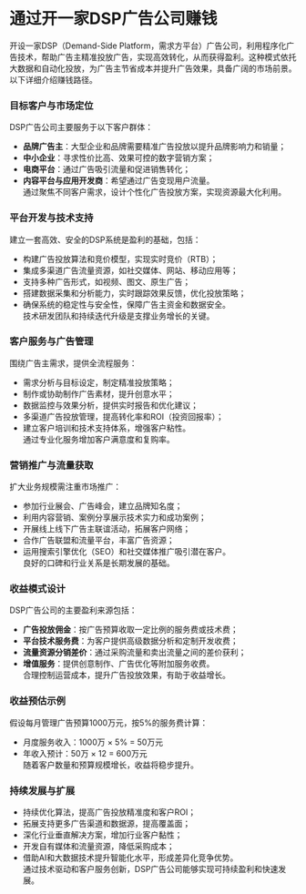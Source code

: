 # 通过开一家DSP广告公司赚钱

开设一家DSP（Demand-Side Platform，需求方平台）广告公司，利用程序化广告技术，帮助广告主精准投放广告，实现高效转化，从而获得盈利。这种模式依托大数据和自动化投放，为广告主节省成本并提升广告效果，具备广阔的市场前景。以下详细介绍赚钱路径。

### 目标客户与市场定位  
DSP广告公司主要服务于以下客户群体：  
* **品牌广告主**：大型企业和品牌需要精准广告投放以提升品牌影响力和销量；  
* **中小企业**：寻求性价比高、效果可控的数字营销方案；  
* **电商平台**：通过广告吸引流量和促进销售转化；  
* **内容平台与应用开发商**：希望通过广告变现用户流量。  
通过聚焦不同客户需求，设计个性化广告投放方案，实现资源最大化利用。

### 平台开发与技术支持  
建立一套高效、安全的DSP系统是盈利的基础，包括：  
* 构建广告投放算法和竞价模型，实现实时竞价（RTB）；  
* 集成多渠道广告流量资源，如社交媒体、网站、移动应用等；  
* 支持多种广告形式，如视频、图文、原生广告；  
* 搭建数据采集和分析能力，实时跟踪效果反馈，优化投放策略；  
* 确保系统的稳定性与安全性，保障广告主资金和数据安全。  
技术研发团队和持续迭代升级是支撑业务增长的关键。

### 客户服务与广告管理  
围绕广告主需求，提供全流程服务：  
* 需求分析与目标设定，制定精准投放策略；  
* 制作或协助制作广告素材，提升创意水平；  
* 数据监控与效果分析，提供实时报告和优化建议；  
* 多渠道广告投放管理，提高转化率和ROI（投资回报率）；  
* 建立客户培训和技术支持体系，增强客户粘性。  
通过专业化服务增加客户满意度和复购率。

### 营销推广与流量获取  
扩大业务规模需注重市场推广：  
* 参加行业展会、广告峰会，建立品牌知名度；  
* 利用内容营销、案例分享展示技术实力和成功案例；  
* 开展线上线下广告主联谊活动，拓展客户网络；  
* 合作广告联盟和流量平台，丰富广告资源；  
* 运用搜索引擎优化（SEO）和社交媒体推广吸引潜在客户。  
良好的口碑和行业关系是长期发展的基础。

### 收益模式设计  
DSP广告公司的主要盈利来源包括：  
* **广告投放佣金**：按广告预算收取一定比例的服务费或技术费；  
* **平台技术服务费**：为客户提供高级数据分析和定制开发收费；  
* **流量资源分销差价**：通过采购流量和卖出流量之间的差价获利；  
* **增值服务**：提供创意制作、广告优化等附加服务收费。  
合理控制运营成本，提升广告投放效果，有助于收益增长。

### 收益预估示例  
假设每月管理广告预算1000万元，按5%的服务费计算：  
* 月度服务收入：1000万 × 5% = 50万元  
* 年收入预计：50万 × 12 = 600万元  
随着客户数量和预算规模增长，收益将稳步提升。

### 持续发展与扩展  
* 持续优化算法，提高广告投放精准度和客户ROI；  
* 拓展支持更多广告渠道和数据源，提高覆盖面；  
* 深化行业垂直解决方案，增加行业客户黏性；  
* 开发自有媒体和流量资源，降低采购成本；  
* 借助AI和大数据技术提升智能化水平，形成差异化竞争优势。  
通过技术驱动和客户服务创新，DSP广告公司能够实现可持续盈利和快速发展。
